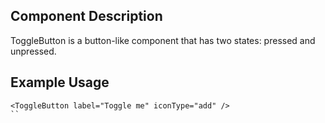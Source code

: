 ## Component Description

ToggleButton is a button-like component that has two states: pressed and
unpressed.


## Example Usage

```
<ToggleButton label="Toggle me" iconType="add" />
``
